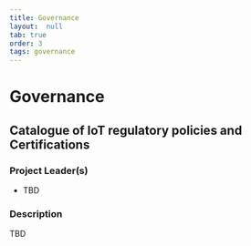 ```yaml
---
title: Governance
layout:  null
tab: true
order: 3
tags: governance
---
```


# Governance
## Catalogue of IoT regulatory policies and Certifications

### Project Leader(s)
- TBD

### Description
TBD
